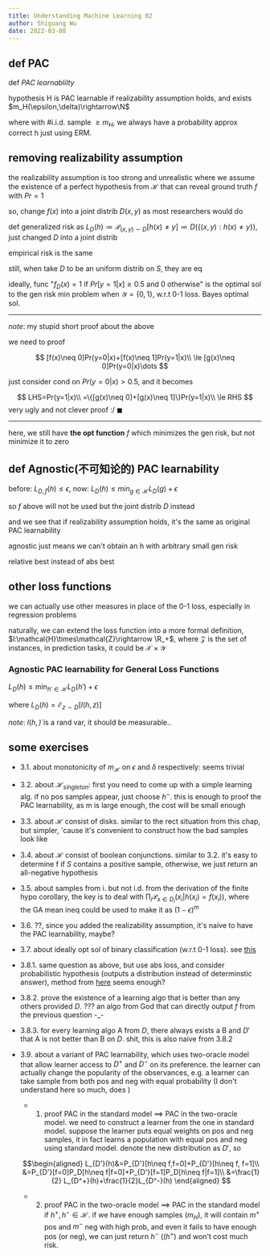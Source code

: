 ```yaml
---
title: Understanding Machine Learning 02
author: Shiguang Wu
date: 2022-03-08
---
```


## def PAC

def *PAC learnablilty*

hypothesis H is PAC learnable if realizability assumption holds, and exists $m_H(\epsilon,\delta)\rightarrow\N$

where with #i.i.d. sample $\ge m_H$, we always have a probability approx correct h just using ERM.

## removing realizability assumption

the realizability assumption is too strong and unrealistic where we assume the existence of a perfect hypothesis from $\mathcal{H}$ that can reveal ground truth $f$ with $Pr=1$

so, change $f(x)$ into a joint distrib $D(x,y)$ as most researchers would do

def generalized risk as $L_D(h)\coloneqq \mathcal{P}_{(x,y)\sim D}[h(x)\neq y]\coloneqq D(\{(x,y):h(x)\neq y\})$, just changed $D$ into a joint distrib

empirical risk is the same

still, when take $D$ to be an uniform distrib on $S$, they are eq

ideally, func "$f_D(x)=1\text{ if }Pr[y=1|x]\ge 0.5\text{ and 0 otherwise}$" is the optimal sol to the gen risk min problem when $\mathcal{Y}=\{0,1\}$, w.r.t 0-1 loss. Bayes optimal sol.

---

*note*: my stupid short proof about the above

we need to proof

$$
[f(x)\neq 0]Pr(y=0|x)+[f(x)\neq 1]Pr(y=1|x)\\
\le [g(x)\neq 0]Pr(y=0|x)\dots
$$

just consider cond on $Pr(y=0|x)\gt 0.5$, and it becomes

$$
LHS=Pr(y=1|x)\\
=\{[g(x)\neq 0]+[g(x)\neq 1]\}Pr(y=1|x)\\
\le RHS
$$ very ugly and not clever proof  :/ $\blacksquare$

---

here, we still have **the opt function** $f$ which minimizes the gen risk, but not minimize it to zero

## def Agnostic(不可知论的) PAC learnability

before: $L_{D,f}(h)\le \epsilon$, now: $L_{D}(h)\le min_{g\in\mathcal{H}}L_{D}(g)+\epsilon$

so $f$ above will not be used but the joint distrib $D$ instead

and we see that if realizability assumption holds, it's the same as original PAC learnability

agnostic just means we can't obtain an h with arbitrary small gen risk

relative best instead of abs best

## other loss functions

we can actually use other measures in place of the 0-1 loss, especially in regression problems

naturally, we can extend the loss function into a more formal definition, $l:\mathcal{H}\times\mathcal{Z}\rightarrow \R_+$, where $\mathcal{Z}$ is the set of instances, in prediction tasks, it could be $\mathcal{X}\times\mathcal{Y}$

### Agnostic PAC learnability for General Loss Functions

$L_D(h)\le\min_{h'\in\mathcal{H}}L_D(h')+\epsilon$

where $L_D(h)=\mathcal{E}_{z\sim D}[l(h,z)]$

*note*: $l(h,\dot)$ is a rand var, it should be measurable..

## some exercises

- 3.1. about monotonicity of $m_\mathcal{H}$ on $\epsilon$ and $\delta$ respectively: seems trivial

- 3.2. about $\mathcal{H}_{singleton}$: first you need to come up with a simple learning alg. if no pos samples appear, just choose $h^-$. this is enough to proof the PAC learnability, as m is large enough, the cost will be small enough

- 3.3. about $\mathcal{H}$ consist of disks. similar to the rect situation from this chap, but simpler, 'cause it's convenient to construct how the bad samples look like

- 3.4. about $\mathcal{H}$ consist of boolean conjunctions. similar to 3.2. it's easy to determine f if $S$ contains a positive sample, otherwise, we just return an all-negative hypothesis

- 3.5. about samples from i. but not i.d. from the derivation of the finite hypo corollary, the key is to deal with $\prod_i \mathcal{P}_{x\in D_i}(x_i|h(x_i)=f(x_i))$, where the GA mean ineq could be used to make it as $(1-\epsilon)^m$

- 3.6. ??, since you added the realizability assumption, it's naive to have the PAC learnability, maybe?

- 3.7. about ideally opt sol of binary classification (w.r.t 0-1 loss). see [this](#removing-realizability-assumption)

- 3.8.1. same question as above, but use abs loss, and consider probabilistic hypothesis (outputs a distribution instead of determinstic answer), method from [here](#removing-realizability-assumption) seems enough?

- 3.8.2. prove the existence of a learning algo that is better than any others provided $D$. ??? an algo from God that can directly output $f$ from the previous question -_-

- 3.8.3. for every learning algo A from $D$, there always exists a B and $D'$ that A is not better than B on $D$. shit, this is also naive from 3.8.2

- 3.9. about a variant of PAC learnability, which uses two-oracle model that allow learner access to $D^+$ and $D^-$ on its preference. the learner can actually change the popularity of the observances, e.g. a learner can take sample from both pos and neg with equal probability (I don't understand here so much, does )

  - 1. proof PAC in the standard model $\implies$ PAC in the two-oracle model. we need to construct a learner from the one in standard model. suppose the learner puts equal weights on pos and neg samples, it in fact learns a population with equal pos and neg using standard model. denote the new distribution as $D'$, so

  $$\begin{aligned}
  L_{D'}(h)&=P_{D'}[h\neq f,f=0]+P_{D'}[h\neq f, f=1]\\
  &=P_{D'}[f=0]P_D[h\neq f|f=0]+P_{D'}[f=1]P_D[h\neq f|f=1]\\
  &=\frac{1}{2} L_{D^+}(h)+\frac{1}{2}L_{D^-}(h)
  \end{aligned}
  $$

  - 2. proof PAC in the two-oracle model $\implies$ PAC in the standard model if $h^+,h^-\in\mathcal{H}$. if we have enough samples ($m_H$), it will contain $m^+$ pos and $m^-$ neg with high prob, and even it fails to have enough pos (or neg), we can just return $h^-$ (($h^+$) and won't cost much risk.
